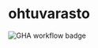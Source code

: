 # ohtuvarasto
![GHA workflow badge]([https://github.com/h43wre534we42t/ohtuvarasto/workflows/CI/badge.svg](https://github.com/h43wre534we42t/ohtuvarasto/actions))
